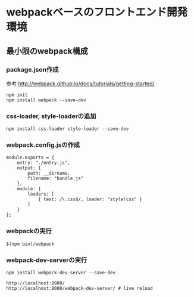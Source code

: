 # webpackベースのフロントエンド開発環境


## 最小限のwebpack構成

### package.json作成

参考 http://webpack.github.io/docs/tutorials/getting-started/

```
npm init
npm install webpack --save-dev
```

### css-loader, style-loaderの追加

```
npm install css-loader style-loader --save-dev

```

### webpack.config.jsの作成

```
module.exports = {
    entry: "./entry.js",
    output: {
        path: __dirname,
        filename: "bundle.js"
    },
    module: {
        loaders: [
            { test: /\.css$/, loader: "style!css" }
        ]
    }
};
```


### webpackの実行

```
$(npm bin)/webpack
```

### webpack-dev-serverの実行

```
npm install webpack-dev-server --save-dev

```

```
http://localhost:8080/
http://localhost:8080/webpack-dev-server/ # live reload
```
